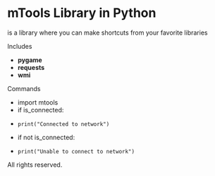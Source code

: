 # mTools Library in Python
is a library where you can
make shortcuts from your
favorite libraries

Includes
* **pygame**
* **requests**
* **wmi**

Commands
- import mtools
- if is_connected:
-     print("Connected to network")
- if not is_connected:
-     print("Unable to connect to network")

All rights reserved.
